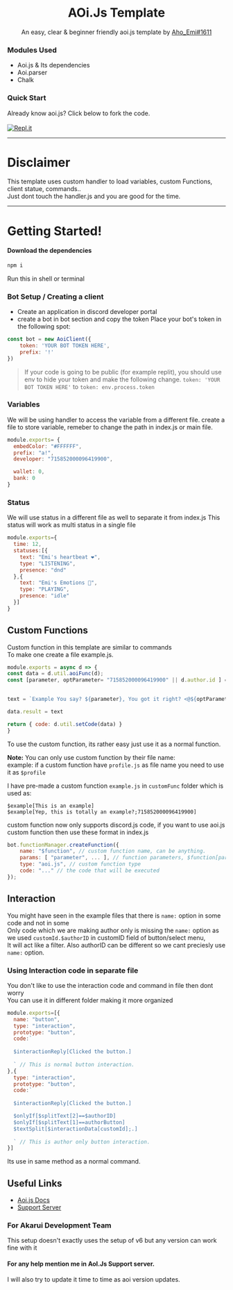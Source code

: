 <div align="center">
  <h1>AOi.Js Template</h1>
  <p>An easy, clear & beginner friendly aoi.js template by <a href="https://discord.com/users/">Aho_Emi#1611</a></p>
</div>



### Modules Used
- Aoi.js & Its dependencies
- Aoi.parser
- Chalk

### Quick Start
Already know aoi.js? Click below to fork the code.
<br><br>
<a href='https://replit.com/@Aho-Emi/aoijs-template?v=1' target='_blank'><img alt='Repl.it' src='https://img.shields.io/badge/Repl.it-%230D101E.svg?style=for-the-badge&logo=replit&logoColor=white'></a>
__________________________

# Disclaimer
This template uses custom handler to load variables, custom Functions, client statue, commands..<br>
Just dont touch the handler.js and you are good for the time.
__________________________
# Getting Started!
#### Download the dependencies
```bash
npm i 
```
Run this in shell or terminal
### Bot Setup / Creating a client
- Create an application in discord developer portal
- create a bot in bot section and copy the token
Place your bot's token in the following spot:
```js
const bot = new AoiClient({
	token: 'YOUR BOT TOKEN HERE',
	prefix: '!'
})
```
> If your code is going to be public (for example replit), you should use env to hide your token and make the following change.
`token: 'YOUR BOT TOKEN HERE'` to `token: env.process.token`
### Variables
We will be using handler to access the variable from a different file.
create a file to store variable, remeber to change the path in index.js or main file.
```js
module.exports= {
  embedColor: "#FFFFFF",
  prefix: "a!",
  developer: "715852000096419900",

  wallet: 0,
  bank: 0
}
```
### Status
We will use status in a different file as well to separate it from index.js
This status will work as multi status in a single file
```js
module.exports={
  time: 12,
  statuses:[{
    text: "Emi's heartbeat ❤️", 
    type: "LISTENING",
    presence: "dnd"
  },{
    text: "Emi's Emotions 🥺", 
    type: "PLAYING",
    presence: "idle"
  }]
}
```

## Custom Functions
Custom function in this template are similar to commands<br>
To make one create a file example.js.
```js
module.exports = async d => {
const data = d.util.aoiFunc(d);
const [parameter, optParameter= "715852000096419900" || d.author.id ] = data.inside.splits

  
text = `Example You say? ${parameter}, You got it right? <@${optParameter}>`

data.result = text

return { code: d.util.setCode(data) }
}
```

To use the custom function, its rather easy just use it as a normal function.

**Note:** You can only use custom function by their file name:<br>
example: if a custom function have `profile.js` as file name you need to use it as `$profile`

I have pre-made a custom function `example.js` in `customFunc` folder which is used as:<br>

```
$example[This is an example]
$example[Yep, this is totally an example?;715852000096419900]
```
custom function now only supports discord.js code, if you want to use aoi.js custom function then use these format in index.js
```js
bot.functionManager.createFunction({
    name: "$function", // custom function name, can be anything.
    params: [ "parameter", ... ], // function parameters, $function[parameter;parameter]
    type: "aoi.js", // custom function type
    code: "..." // the code that will be executed
});
```

## Interaction
You might have seen in the example files that there is `name:` option in some code and not in some<br>
Only code which we are making author only is missing the `name:` option as we used `customId.$authorID` in customID field of button/select menu,<br>
It will act like a filter. Also authorID can be different so we cant preciesly use `name:` option.

### Using Interaction code in separate file
You don't like to use the interaction code and command in file then dont worry<br>
You can use it in different folder making it more organized
 
```js
module.exports=[{
  name: "button",
  type: "interaction",
  prototype: "button",
  code:`
  
  $interactionReply[Clicked the button.]
  
  ` // This is normal button interaction.
},{
  type: "interaction",
  prototype: "button",
  code:`
  
  $interactionReply[Clicked the button.]

  $onlyIf[$splitText[2]==$authorID]
  $onlyIf[$splitText[1]==authorButton]
  $textSplit[$interactionData[customId];.]
  
  ` // This is author only button interaction.
}]
```
Its use in same method as a normal command.

## Useful Links
- <a href="https://aoi.js.org">Aoi.js Docs</a>
- <a href="https://discord.gg/3vcucB8F5c">Support Server</a>

### For Akarui Development Team
This setup doesn't exactly uses the setup of v6 but any version can work fine with it<br>


#### For any help mention me in AoI.Js Support server.
I will also try to update it time to time as aoi version updates.

